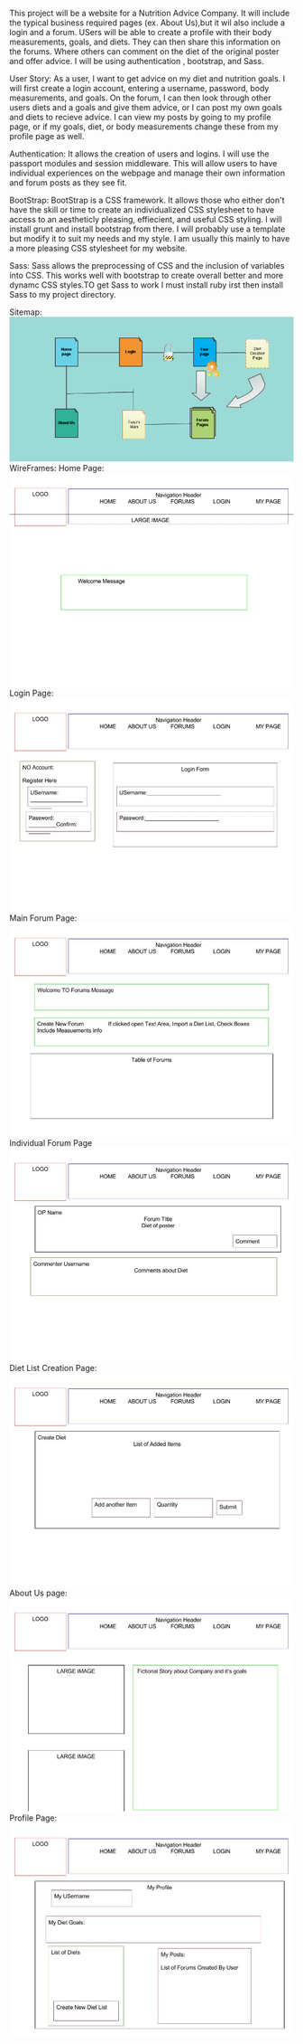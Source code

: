 This project will be a website for a Nutrition Advice Company. It will include the typical business required pages (ex. About Us),but it wil also include a login and a forum. USers will be able to create a profile with their body measurements, goals, and diets. They can then share this information on the forums. Where others can comment on the diet of the original poster and offer advice. I will be using authentication , bootstrap, and Sass.

User Story:
As a user, I want to get advice on my diet and nutrition goals.
I will first create a login account, entering a username, password, body measurements, and goals.
On the forum, I can then look through other users diets and a goals and give them advice, or I can post my own goals and diets to recieve advice.
I can view my posts by going to my profile page, or if my goals, diet, or body measurements change these from my profile page as well.

Authentication:
It allows the creation of users and logins. I will use the passport modules and session middleware. This will allow users to have individual experiences on the webpage and manage their own information and forum posts as they see fit.  

BootStrap:
BootStrap is a CSS framework. It allows those who either don't have the skill or time to create an individualized CSS stylesheet to have access to an aestheticly pleasing, effiecient, and useful CSS styling. I will install grunt and install bootstrap from there. I will probably use a template but modify it to suit my needs and my style. I am usually this mainly to have a more pleasing CSS stylesheet for my website.

Sass:
Sass allows the preprocessing of CSS and the inclusion of variables into CSS. This works well with bootstrap to create overall better and more dynamc CSS styles.TO get Sass to work I must install ruby irst then install Sass to my project directory.

Sitemap: ![Alt text](/documentation/Sitemap.png?raw=true "SiteMap")
WireFrames:
Home Page: ![Alt text](/documentation/HOMEPageWire.jpg?raw=true "Home WirePage")
Login Page:
![Alt text](/documentation/LoginPageWire.jpg?raw=true "Home WirePage")
Main Forum Page:
![Alt text](/documentation/ForumPageWire.jpg?raw=true "Home WirePage")
Individual Forum Page
![Alt text](/documentation/ForumCreatePageWire.jpg?raw=true "Home WirePage")
Diet List Creation Page:
![Alt text](/documentation/DietCreationPageWire.jpg?raw=true "Home WirePage")
About Us page:
![Alt text](/documentation/AboutUSPageWire.jpg?raw=true "Home WirePage")
Profile Page:
![Alt text](/documentation/MyPageWire.jpg?raw=true "Home WirePage")


